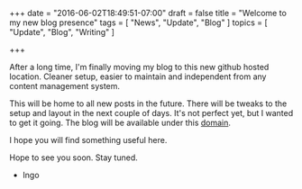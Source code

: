 +++
date = "2016-06-02T18:49:51-07:00"
draft = false
title = "Welcome to my new blog presence"
tags  = [ "News", "Update", "Blog" ]
topics = [ "Update", "Blog", "Writing" ]

+++

After a long time, I'm finally moving my blog to this new github hosted location.
Cleaner setup, easier to maintain and independent from any content management system.

This will be home to all new posts in the future. There will be tweaks to the setup and layout in the next couple of days. It's not perfect yet, but I wanted to get it going.
The blog will be available under this [domain](https://ingo-richter.io).

I hope you will find something useful here.

Hope to see you soon. Stay tuned.

- Ingo
